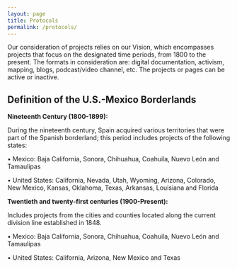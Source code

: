 ```yaml
---
layout: page
title: Protocols
permalink: /protocols/
---
```


Our consideration of projects relies on our Vision, which encompasses projects that focus on the designated time periods, from 1800 to the present. The formats in consideration are: digital documentation, activism, mapping, blogs, podcast/video channel, etc. The projects or pages can be active or inactive.

## Definition of the U.S.-Mexico Borderlands

**Nineteenth Century (1800-1899):**

During the nineteenth century, Spain acquired various territories that were part of the Spanish borderland; this period includes projects of the following states:

• Mexico: Baja California, Sonora, Chihuahua, Coahuila, Nuevo León and Tamaulipas

• United States: California, Nevada, Utah, Wyoming, Arizona, Colorado, New Mexico, Kansas, Oklahoma, Texas, Arkansas, Louisiana and Florida


**Twentieth and twenty-first centuries (1900-Present):**

Includes projects from the cities and counties located along the current division line established in 1848.

• Mexico: Baja California, Sonora, Chihuahua, Coahuila, Nuevo León and Tamaulipas

• United States: California, Arizona, New Mexico and Texas

